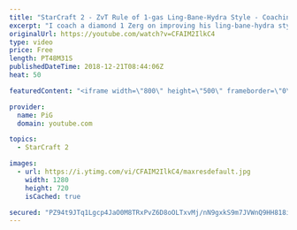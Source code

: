 ```yaml
---
title: "StarCraft 2 - ZvT Rule of 1-gas Ling-Bane-Hydra Style - Coaching Diamond 1"
excerpt: "I coach a diamond 1 Zerg on improving his ling-bane-hydra style vs Terran -- Watch live at https://www.twitch.tv/x5_pig"
originalUrl: https://youtube.com/watch?v=CFAIM2IlkC4
type: video
price: Free
length: PT48M31S
publishedDateTime: 2018-12-21T08:44:06Z
heat: 50

featuredContent: "<iframe width=\"800\" height=\"500\" frameborder=\"0\" src=\"https://www.youtube.com/embed/CFAIM2IlkC4\" allow=\"accelerometer; autoplay; encrypted-media; gyroscope; picture-in-picture\" allowfullscreen></iframe>"

provider:
  name: PiG
  domain: youtube.com

topics:
  - StarCraft 2

images:
  - url: https://i.ytimg.com/vi/CFAIM2IlkC4/maxresdefault.jpg
    width: 1280
    height: 720
    isCached: true

secured: "PZ94t9JTq1Lgcp4JaO0M8TRxPvZ6D8oOLTxvMj/nN9gxkS9m7JVWnQ9HH818iFZphHivnt6ufvmx5vHJyuys/7i9aEe4SwjiQ9MiLzudzAGdFA0XfnxfkMPI2eWY8ejILaIs+zLgiy2WN8duDXB4jUwZbk8fJsvcuwkXe23wnSEfiBkU0wiOkdEWQ7Pof9RY8oepHib1Dpm76xqqaHPKVd4SxjQjwNgP8YPC/H+TLKFBHJibJumhZglxD2pYwIRJ5sH/BJF4GNg/0xTU/5JPSI6wzaepd35lAo0rQ8ZZpHyNWv4Qe94HZIzc6/IqRXE5lFVt5SysC1AJjf2wLmdlCSqS+UOWVzG7lroCOiEsUadLhJq65Hfk6Ic0ga1HXqsLk5lVD273ytfAYskTC+UWTC2yX06AmBGLwX3TzU+2a5M=;4AFdARvCjvRBydT9doyijA=="
---
```


